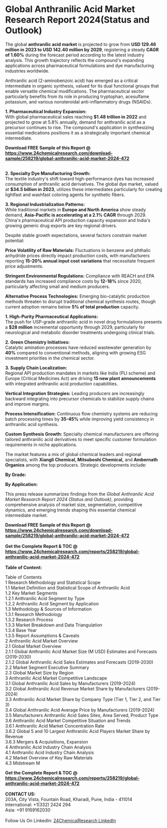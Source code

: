 <h1>Global Anthranilic Acid Market Research Report 2024(Status and Outlook)</h1><p>The global <strong>anthranilic acid market</strong> is projected to grow from <strong>USD 129.46 million in 2023 to USD 142.40 million by 2029</strong>, registering a steady <strong>CAGR of 1.60%</strong> during the forecast period according to the latest industry analysis. This growth trajectory reflects the compound's expanding applications across pharmaceutical formulations and dye manufacturing industries worldwide.</p><p>Anthranilic acid (2-aminobenzoic acid) has emerged as a critical intermediate in organic synthesis, valued for its dual functional groups that enable versatile chemical modifications. The pharmaceutical sector particularly benefits from its role in producing tryptophan, acesulfame potassium, and various nonsteroidal anti-inflammatory drugs (NSAIDs).</p><p><strong>1. Pharmaceutical Industry Expansion:</strong><br>
With global pharmaceutical sales reaching <strong>$1.48 trillion in 2022</strong> and projected to grow at 5.8% annually, demand for anthranilic acid as a precursor continues to rise. The compound's application in synthesizing essential medications positions it as a strategically important chemical intermediate.</p><div><b>Download FREE Sample of this Report @ 
            <a href="https://www.24chemicalresearch.com/download-sample/258219/global-anthranilic-acid-market-2024-472">
            https://www.24chemicalresearch.com/download-sample/258219/global-anthranilic-acid-market-2024-472</a></b></div><br><p><strong>2. Specialty Dye Manufacturing Growth:</strong><br>
The textile industry's shift toward high-performance dyes has increased consumption of anthranilic acid derivatives. The global dye market, valued at <strong>$34.5 billion in 2023</strong>, utilizes these intermediates particularly for creating lightfast and washfast coloring agents for synthetic fibers.</p><p><strong>3. Regional Industrialization Patterns:</strong><br>
While traditional markets in <strong>Europe and North America</strong> show steady demand, <strong>Asia-Pacific is accelerating at a 2.1% CAGR</strong> through 2029. China's pharmaceutical API production capacity expansion and India's growing generic drug exports are key regional drivers.</p><p>Despite stable growth expectations, several factors constrain market potential:</p><p><strong>Price Volatility of Raw Materials:</strong> Fluctuations in benzene and phthalic anhydride prices directly impact production costs, with manufacturers reporting <strong>15-20% annual input cost variations</strong> that necessitate frequent price adjustments.</p><p><strong>Stringent Environmental Regulations:</strong> Compliance with REACH and EPA standards has increased compliance costs by <strong>12-18%</strong> since 2020, particularly affecting small and medium producers.</p><p><strong>Alternative Process Technologies:</strong> Emerging bio-catalytic production methods threaten to disrupt traditional chemical synthesis routes, though current adoption remains below <strong>5% of total production</strong> capacity.</p><p><strong>1. High-Purity Pharmaceutical Applications:</strong><br>
The push for USP-grade anthranilic acid in novel drug formulations presents a <strong>$28 million</strong> incremental opportunity through 2029, particularly for neurological and metabolic disorder treatments undergoing clinical trials.</p><p><strong>2. Green Chemistry Initiatives:</strong><br>
Catalytic amination processes have reduced wastewater generation by <strong>40%</strong> compared to conventional methods, aligning with growing ESG investment priorities in the chemical sector.</p><p><strong>3. Supply Chain Localization:</strong><br>
Regional API production mandates in markets like India (PLI scheme) and Europe (Critical Medicines Act) are driving <strong>15 new plant announcements</strong> with integrated anthranilic acid production capabilities.</p><p><strong>Vertical Integration Strategies:</strong> Leading producers are increasingly backward integrating into precursor chemicals to stabilize supply chains and improve margins.</p><p><strong>Process Intensification:</strong> Continuous flow chemistry systems are reducing batch processing times by <strong>35-45%</strong> while improving yield consistency in anthranilic acid synthesis.</p><p><strong>Custom Synthesis Growth:</strong> Specialty chemical manufacturers are offering tailored anthranilic acid derivatives to meet specific customer formulation requirements in niche applications.</p><p>The market features a mix of global chemical leaders and regional specialists, with <strong>Xiangli Chemical, Mitsuboshi Chemical,</strong> and <strong>Ambernath Organics</strong> among the top producers. Strategic developments include:</p><p><strong>By Grade:</strong></p><p><strong>By Application:</strong></p><p>This press release summarizes findings from the <em>Global Anthranilic Acid Market Research Report 2024 (Status and Outlook)</em>, providing comprehensive analysis of market size, segmentation, competitive dynamics, and emerging trends shaping this essential chemical intermediate market.</p><div><b>Download FREE Sample of this Report @ 
            <a href="https://www.24chemicalresearch.com/download-sample/258219/global-anthranilic-acid-market-2024-472">
            https://www.24chemicalresearch.com/download-sample/258219/global-anthranilic-acid-market-2024-472</a></b></div><br><div><b>Get the Complete Report & TOC @ 
            <a href="https://www.24chemicalresearch.com/reports/258219/global-anthranilic-acid-market-2024-472">
            https://www.24chemicalresearch.com/reports/258219/global-anthranilic-acid-market-2024-472</a></b></div><br>
            <b>Table of Content:</b><p>Table of Contents<br />
1 Research Methodology and Statistical Scope<br />
1.1 Market Definition and Statistical Scope of Anthranilic Acid<br />
1.2 Key Market Segments<br />
1.2.1 Anthranilic Acid Segment by Type<br />
1.2.2 Anthranilic Acid Segment by Application<br />
1.3 Methodology & Sources of Information<br />
1.3.1 Research Methodology<br />
1.3.2 Research Process<br />
1.3.3 Market Breakdown and Data Triangulation<br />
1.3.4 Base Year<br />
1.3.5 Report Assumptions & Caveats<br />
2 Anthranilic Acid Market Overview<br />
2.1 Global Market Overview<br />
2.1.1 Global Anthranilic Acid Market Size (M USD) Estimates and Forecasts (2019-2030)<br />
2.1.2 Global Anthranilic Acid Sales Estimates and Forecasts (2019-2030)<br />
2.2 Market Segment Executive Summary<br />
2.3 Global Market Size by Region<br />
3 Anthranilic Acid Market Competitive Landscape<br />
3.1 Global Anthranilic Acid Sales by Manufacturers (2019-2024)<br />
3.2 Global Anthranilic Acid Revenue Market Share by Manufacturers (2019-2024)<br />
3.3 Anthranilic Acid Market Share by Company Type (Tier 1, Tier 2, and Tier 3)<br />
3.4 Global Anthranilic Acid Average Price by Manufacturers (2019-2024)<br />
3.5 Manufacturers Anthranilic Acid Sales Sites, Area Served, Product Type<br />
3.6 Anthranilic Acid Market Competitive Situation and Trends<br />
3.6.1 Anthranilic Acid Market Concentration Rate<br />
3.6.2 Global 5 and 10 Largest Anthranilic Acid Players Market Share by Revenue<br />
3.6.3 Mergers & Acquisitions, Expansion<br />
4 Anthranilic Acid Industry Chain Analysis<br />
4.1 Anthranilic Acid Industry Chain Analysis<br />
4.2 Market Overview of Key Raw Materials<br />
4.3 Midstream M</p><div><b>Get the Complete Report & TOC @ 
            <a href="https://www.24chemicalresearch.com/reports/258219/global-anthranilic-acid-market-2024-472">
            https://www.24chemicalresearch.com/reports/258219/global-anthranilic-acid-market-2024-472</a></b></div><br><b>CONTACT US:</b><br>
            203A, City Vista, Fountain Road, Kharadi, Pune, India - 411014<br>
            International: +1(332) 2424 294<br>
            Asia: +91 9169162030 <br><br>
            Follow Us On LinkedIn: <a href="https://www.linkedin.com/company/24chemicalresearch/">24ChemicalResearch LinkedIn</a>